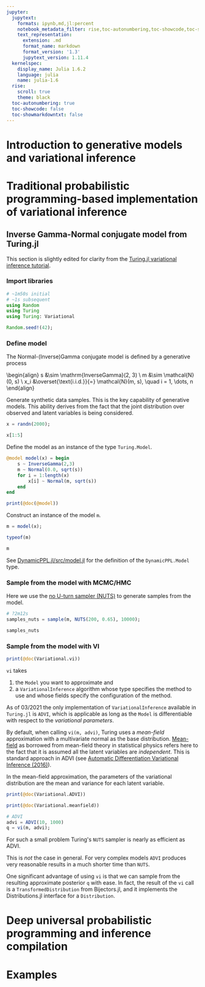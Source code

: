 ```yaml
---
jupyter:
  jupytext:
    formats: ipynb,md,jl:percent
    notebook_metadata_filter: rise,toc-autonumbering,toc-showcode,toc-showmarkdowntxt
    text_representation:
      extension: .md
      format_name: markdown
      format_version: '1.3'
      jupytext_version: 1.11.4
  kernelspec:
    display_name: Julia 1.6.2
    language: julia
    name: julia-1.6
  rise:
    scroll: true
    theme: black
  toc-autonumbering: true
  toc-showcode: false
  toc-showmarkdowntxt: false
---
```


# Introduction to generative models and variational inference


# Traditional probabilistic programming-based implementation of variational inference

<!-- #region heading_collapsed="true" -->
## Inverse Gamma-Normal conjugate model from Turing.jl
<!-- #endregion -->

This section is slightly edited for clarity from the [Turing.jl variational inference tutorial](https://github.com/TuringLang/TuringTutorials/blob/master/9_VariationalInference.ipynb).

<!-- #region heading_collapsed="true" -->
### Import libraries
<!-- #endregion -->

```julia
# ~1m50s initial
# ~1s subsequent
using Random
using Turing
using Turing: Variational

Random.seed!(42);
```

<!-- #region heading_collapsed="true" -->
### Define model
<!-- #endregion -->

The Normal-(Inverse)Gamma conjugate model is defined by a generative process

\begin{align}
    s &\sim \mathrm{InverseGamma}(2, 3) \\
    m &\sim \mathcal{N}(0, s) \\
    x_i &\overset{\text{i.i.d.}}{=} \mathcal{N}(m, s), \quad i = 1, \dots, n
\end{align}


Generate synthetic data samples. This is the key capability of generative models. This ability derives from the fact that the joint distribution over observed and latent variables is being considered.

```julia
x = randn(2000);
```

```julia
x[1:5]
```

Define the model as an instance of the type `Turing.Model`.

```julia
@model model(x) = begin
    s ~ InverseGamma(2,3)
    m ~ Normal(0.0, sqrt(s))
    for i = 1:length(x)
        x[i] ~ Normal(m, sqrt(s))
    end
end
```

```julia
print(@doc(@model))
```

Construct an instance of the model `m`.

```julia
m = model(x);
```

```julia
typeof(m)
```

```julia
m
```

See [DynamicPPL.jl/src/model.jl](https://github.com/TuringLang/DynamicPPL.jl/blob/master/src/model.jl) for the definition of the `DynamicPPL.Model` type.

<!-- #region heading_collapsed="true" -->
### Sample from the model with MCMC/HMC
<!-- #endregion -->

Here we use the [no U-turn sampler (NUTS)](http://chi-feng.github.io/mcmc-demo/app.html) to generate samples from the model.

```julia
# ?2m12s
samples_nuts = sample(m, NUTS(200, 0.65), 10000);
```

```julia
samples_nuts
```

<!-- #region heading_collapsed="true" -->
### Sample from the model with VI
<!-- #endregion -->

```julia
print(@doc(Variational.vi))
```

`vi` takes 
1. the `Model` you want to approximate and
1. a `VariationalInference` algorithm whose type specifies the method to use and whose fields specify the configuration of the method.

As of 03/2021 the only implementation of `VariationalInference` available in `Turing.jl` is `ADVI`, which is applicable as long as the `Model` is differentiable with respect to the *variational parameters*.

By default, when calling `vi(m, advi)`, Turing uses a *mean-field* approximation with a multivariate normal as the base distribution. [Mean-field](https://en.wikipedia.org/wiki/Mean-field_theory) as borrowed from mean-field theory in statistical physics refers here to the fact that it is assumed all the latent variables are *independent*. This is standard approach in ADVI (see [Automatic Differentiation Variational Inference (2016)](https://arxiv.org/abs/1603.00788)).

In the mean-field approximation, the parameters of the variational distribution are the mean and variance for each latent variable.

```julia
print(@doc(Variational.ADVI))
```

```julia
print(@doc(Variational.meanfield))
```

```julia
# ADVI
advi = ADVI(10, 1000)
q = vi(m, advi);
```

For such a small problem Turing's `NUTS` sampler is nearly as efficient as ADVI.

This is *not* the case in general. For very complex models `ADVI` produces very reasonable results in a much shorter time than `NUTS`.

One significant advantage of using `vi` is that we can sample from the resulting approximate posterior `q` with ease. In fact, the result of the `vi` call is a `TransformedDistribution` from Bijectors.jl, and it implements the Distributions.jl interface for a `Distribution`.


# Deep universal probabilistic programming and inference compilation


# Examples

```julia

```
